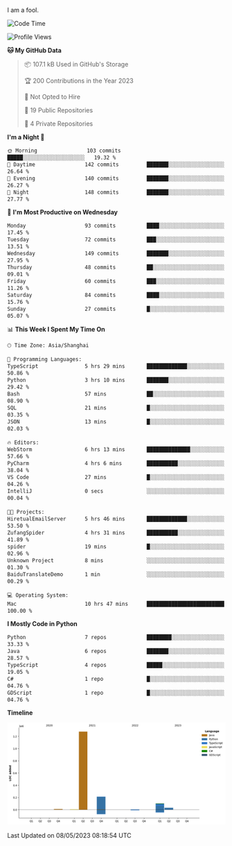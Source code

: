 I am a fool.

<!--START_SECTION:waka-->
![Code Time](http://img.shields.io/badge/Code%20Time-380%20hrs%2057%20mins-blue)

![Profile Views](http://img.shields.io/badge/Profile%20Views-21-blue)

**🐱 My GitHub Data** 

> 📦 107.1 kB Used in GitHub's Storage 
 > 
> 🏆 200 Contributions in the Year 2023
 > 
> 🚫 Not Opted to Hire
 > 
> 📜 19 Public Repositories 
 > 
> 🔑 4 Private Repositories 
 > 
**I'm a Night 🦉** 

```text
🌞 Morning                103 commits         █████░░░░░░░░░░░░░░░░░░░░   19.32 % 
🌆 Daytime                142 commits         ███████░░░░░░░░░░░░░░░░░░   26.64 % 
🌃 Evening                140 commits         ███████░░░░░░░░░░░░░░░░░░   26.27 % 
🌙 Night                  148 commits         ███████░░░░░░░░░░░░░░░░░░   27.77 % 
```
📅 **I'm Most Productive on Wednesday** 

```text
Monday                   93 commits          ████░░░░░░░░░░░░░░░░░░░░░   17.45 % 
Tuesday                  72 commits          ███░░░░░░░░░░░░░░░░░░░░░░   13.51 % 
Wednesday                149 commits         ███████░░░░░░░░░░░░░░░░░░   27.95 % 
Thursday                 48 commits          ██░░░░░░░░░░░░░░░░░░░░░░░   09.01 % 
Friday                   60 commits          ███░░░░░░░░░░░░░░░░░░░░░░   11.26 % 
Saturday                 84 commits          ████░░░░░░░░░░░░░░░░░░░░░   15.76 % 
Sunday                   27 commits          █░░░░░░░░░░░░░░░░░░░░░░░░   05.07 % 
```


📊 **This Week I Spent My Time On** 

```text
🕑︎ Time Zone: Asia/Shanghai

💬 Programming Languages: 
TypeScript               5 hrs 29 mins       █████████████░░░░░░░░░░░░   50.86 % 
Python                   3 hrs 10 mins       ███████░░░░░░░░░░░░░░░░░░   29.42 % 
Bash                     57 mins             ██░░░░░░░░░░░░░░░░░░░░░░░   08.90 % 
SQL                      21 mins             █░░░░░░░░░░░░░░░░░░░░░░░░   03.35 % 
JSON                     13 mins             █░░░░░░░░░░░░░░░░░░░░░░░░   02.03 % 

🔥 Editors: 
WebStorm                 6 hrs 13 mins       ██████████████░░░░░░░░░░░   57.66 % 
PyCharm                  4 hrs 6 mins        ██████████░░░░░░░░░░░░░░░   38.04 % 
VS Code                  27 mins             █░░░░░░░░░░░░░░░░░░░░░░░░   04.26 % 
IntelliJ                 0 secs              ░░░░░░░░░░░░░░░░░░░░░░░░░   00.04 % 

🐱‍💻 Projects: 
HiretualEmailServer      5 hrs 46 mins       █████████████░░░░░░░░░░░░   53.50 % 
ZufangSpider             4 hrs 31 mins       ██████████░░░░░░░░░░░░░░░   41.89 % 
spider                   19 mins             █░░░░░░░░░░░░░░░░░░░░░░░░   02.96 % 
Unknown Project          8 mins              ░░░░░░░░░░░░░░░░░░░░░░░░░   01.30 % 
BaiduTranslateDemo       1 min               ░░░░░░░░░░░░░░░░░░░░░░░░░   00.29 % 

💻 Operating System: 
Mac                      10 hrs 47 mins      █████████████████████████   100.00 % 
```

**I Mostly Code in Python** 

```text
Python                   7 repos             ████████░░░░░░░░░░░░░░░░░   33.33 % 
Java                     6 repos             ███████░░░░░░░░░░░░░░░░░░   28.57 % 
TypeScript               4 repos             █████░░░░░░░░░░░░░░░░░░░░   19.05 % 
C#                       1 repo              █░░░░░░░░░░░░░░░░░░░░░░░░   04.76 % 
GDScript                 1 repo              █░░░░░░░░░░░░░░░░░░░░░░░░   04.76 % 
```



**Timeline**

![Lines of Code chart](https://raw.githubusercontent.com/VeejaLiu/VeejaLiu/master/assets/bar_graph.png)


 Last Updated on 08/05/2023 08:18:54 UTC
<!--END_SECTION:waka-->
